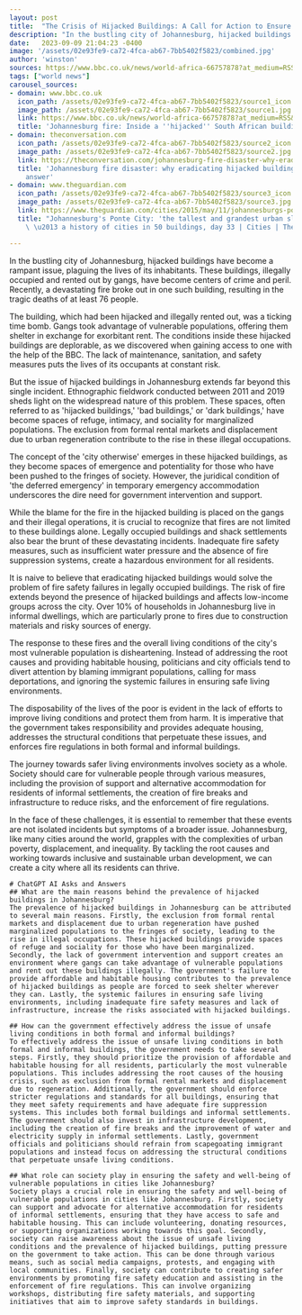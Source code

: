 ```yaml
---
layout: post
title:  "The Crisis of Hijacked Buildings: A Call for Action to Ensure Safer Living Environments"
description: "In the bustling city of Johannesburg, hijacked buildings have become a rampant issue, plaguing the lives of its inhabitants. These buildings, illegally occupied and rented out by gangs, have become centers of crime and peril. Recently, a devastating fire broke out in one such building, resulting in the tragic deaths of at least 76 people."
date:   2023-09-09 21:04:23 -0400
image: '/assets/02e93fe9-ca72-4fca-ab67-7bb5402f5823/combined.jpg'
author: 'winston'
sources: https://www.bbc.co.uk/news/world-africa-66757878?at_medium=RSS&at_campaign=KARANGA https://journal.culanth.org/index.php/ca/article/view/4105 https://theconversation.com/johannesburg-fire-disaster-why-eradicating-hijacked-buildings-is-not-the-answer-212732 https://www.hrw.org/world-report/2009/country-chapters/south-africa https://www.theguardian.com/cities/2015/may/11/johannesburgs-ponte-city-the-tallest-and-grandest-urban-slum-in-the-world-a-history-of-cities-in-50-buildings-day-33
tags: ["world news"]
carousel_sources:
- domain: www.bbc.co.uk
  icon_path: /assets/02e93fe9-ca72-4fca-ab67-7bb5402f5823/source1_icon.jpg
  image_path: /assets/02e93fe9-ca72-4fca-ab67-7bb5402f5823/source1.jpg
  link: https://www.bbc.co.uk/news/world-africa-66757878?at_medium=RSS&at_campaign=KARANGA
  title: 'Johannesburg fire: Inside a ''hijacked'' South African building - BBC News'
- domain: theconversation.com
  icon_path: /assets/02e93fe9-ca72-4fca-ab67-7bb5402f5823/source2_icon.jpg
  image_path: /assets/02e93fe9-ca72-4fca-ab67-7bb5402f5823/source2.jpg
  link: https://theconversation.com/johannesburg-fire-disaster-why-eradicating-hijacked-buildings-is-not-the-answer-212732
  title: 'Johannesburg fire disaster: why eradicating hijacked buildings is not the
    answer'
- domain: www.theguardian.com
  icon_path: /assets/02e93fe9-ca72-4fca-ab67-7bb5402f5823/source3_icon.jpg
  image_path: /assets/02e93fe9-ca72-4fca-ab67-7bb5402f5823/source3.jpg
  link: https://www.theguardian.com/cities/2015/may/11/johannesburgs-ponte-city-the-tallest-and-grandest-urban-slum-in-the-world-a-history-of-cities-in-50-buildings-day-33
  title: "Johannesburg's Ponte City: 'the tallest and grandest urban slum in the world'\
    \ \u2013 a history of cities in 50 buildings, day 33 | Cities | The Guardian"

---
```


In the bustling city of Johannesburg, hijacked buildings have become a rampant issue, plaguing the lives of its inhabitants. These buildings, illegally occupied and rented out by gangs, have become centers of crime and peril. Recently, a devastating fire broke out in one such building, resulting in the tragic deaths of at least 76 people.

The building, which had been hijacked and illegally rented out, was a ticking time bomb. Gangs took advantage of vulnerable populations, offering them shelter in exchange for exorbitant rent. The conditions inside these hijacked buildings are deplorable, as we discovered when gaining access to one with the help of the BBC. The lack of maintenance, sanitation, and safety measures puts the lives of its occupants at constant risk.

But the issue of hijacked buildings in Johannesburg extends far beyond this single incident. Ethnographic fieldwork conducted between 2011 and 2019 sheds light on the widespread nature of this problem. These spaces, often referred to as 'hijacked buildings,' 'bad buildings,' or 'dark buildings,' have become spaces of refuge, intimacy, and sociality for marginalized populations. The exclusion from formal rental markets and displacement due to urban regeneration contribute to the rise in these illegal occupations.

The concept of the 'city otherwise' emerges in these hijacked buildings, as they become spaces of emergence and potentiality for those who have been pushed to the fringes of society. However, the juridical condition of 'the deferred emergency' in temporary emergency accommodation underscores the dire need for government intervention and support.

While the blame for the fire in the hijacked building is placed on the gangs and their illegal operations, it is crucial to recognize that fires are not limited to these buildings alone. Legally occupied buildings and shack settlements also bear the brunt of these devastating incidents. Inadequate fire safety measures, such as insufficient water pressure and the absence of fire suppression systems, create a hazardous environment for all residents.

It is naive to believe that eradicating hijacked buildings would solve the problem of fire safety failures in legally occupied buildings. The risk of fire extends beyond the presence of hijacked buildings and affects low-income groups across the city. Over 10% of households in Johannesburg live in informal dwellings, which are particularly prone to fires due to construction materials and risky sources of energy.

The response to these fires and the overall living conditions of the city's most vulnerable population is disheartening. Instead of addressing the root causes and providing habitable housing, politicians and city officials tend to divert attention by blaming immigrant populations, calling for mass deportations, and ignoring the systemic failures in ensuring safe living environments.

The disposability of the lives of the poor is evident in the lack of efforts to improve living conditions and protect them from harm. It is imperative that the government takes responsibility and provides adequate housing, addresses the structural conditions that perpetuate these issues, and enforces fire regulations in both formal and informal buildings.

The journey towards safer living environments involves society as a whole. Society should care for vulnerable people through various measures, including the provision of support and alternative accommodation for residents of informal settlements, the creation of fire breaks and infrastructure to reduce risks, and the enforcement of fire regulations.

In the face of these challenges, it is essential to remember that these events are not isolated incidents but symptoms of a broader issue. Johannesburg, like many cities around the world, grapples with the complexities of urban poverty, displacement, and inequality. By tackling the root causes and working towards inclusive and sustainable urban development, we can create a city where all its residents can thrive.


    # ChatGPT AI Asks and Answers
    ## What are the main reasons behind the prevalence of hijacked buildings in Johannesburg?
    The prevalence of hijacked buildings in Johannesburg can be attributed to several main reasons. Firstly, the exclusion from formal rental markets and displacement due to urban regeneration have pushed marginalized populations to the fringes of society, leading to the rise in illegal occupations. These hijacked buildings provide spaces of refuge and sociality for those who have been marginalized. Secondly, the lack of government intervention and support creates an environment where gangs can take advantage of vulnerable populations and rent out these buildings illegally. The government's failure to provide affordable and habitable housing contributes to the prevalence of hijacked buildings as people are forced to seek shelter wherever they can. Lastly, the systemic failures in ensuring safe living environments, including inadequate fire safety measures and lack of infrastructure, increase the risks associated with hijacked buildings.

    ## How can the government effectively address the issue of unsafe living conditions in both formal and informal buildings?
    To effectively address the issue of unsafe living conditions in both formal and informal buildings, the government needs to take several steps. Firstly, they should prioritize the provision of affordable and habitable housing for all residents, particularly the most vulnerable populations. This includes addressing the root causes of the housing crisis, such as exclusion from formal rental markets and displacement due to regeneration. Additionally, the government should enforce stricter regulations and standards for all buildings, ensuring that they meet safety requirements and have adequate fire suppression systems. This includes both formal buildings and informal settlements. The government should also invest in infrastructure development, including the creation of fire breaks and the improvement of water and electricity supply in informal settlements. Lastly, government officials and politicians should refrain from scapegoating immigrant populations and instead focus on addressing the structural conditions that perpetuate unsafe living conditions.

    ## What role can society play in ensuring the safety and well-being of vulnerable populations in cities like Johannesburg?
    Society plays a crucial role in ensuring the safety and well-being of vulnerable populations in cities like Johannesburg. Firstly, society can support and advocate for alternative accommodation for residents of informal settlements, ensuring that they have access to safe and habitable housing. This can include volunteering, donating resources, or supporting organizations working towards this goal. Secondly, society can raise awareness about the issue of unsafe living conditions and the prevalence of hijacked buildings, putting pressure on the government to take action. This can be done through various means, such as social media campaigns, protests, and engaging with local communities. Finally, society can contribute to creating safer environments by promoting fire safety education and assisting in the enforcement of fire regulations. This can involve organizing workshops, distributing fire safety materials, and supporting initiatives that aim to improve safety standards in buildings.
    
